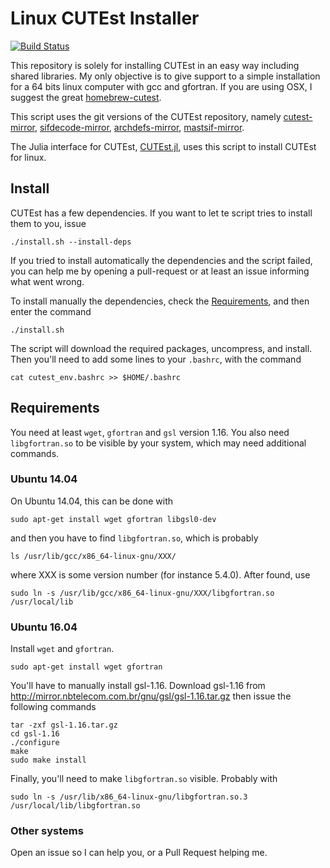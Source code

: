 # Linux CUTEst Installer

[![Build Status](https://travis-ci.org/abelsiqueira/linux-cutest.svg?branch=master)](https://travis-ci.org/abelsiqueira/linux-cutest)

This repository is solely for installing
CUTEst in an easy way including shared libraries.
My only objective is to give support to a simple installation for a
64 bits linux computer with gcc and gfortran.
If you are using OSX, I suggest the great
[homebrew-cutest](http://github.com/optimizers/homebrew-cutest).

This script uses the git versions of the CUTEst repository, namely
[cutest-mirror](http://github.com/optimizers/cutest-mirror),
[sifdecode-mirror](http://github.com/optimizers/sifdecode-mirror),
[archdefs-mirror](http://github.com/optimizers/archdefs-mirror),
[mastsif-mirror](http://gitlab.com/dpo/mastsif-mirror).

The Julia interface for CUTEst,
[CUTEst.jl](http://github.com/JuliaOptimizers/CUTEst.jl),
uses this script to install CUTEst for linux.

## Install

CUTEst has a few dependencies. If you want to let te script tries to install
them to you, issue

    ./install.sh --install-deps

If you tried to install automatically the dependencies and the script failed,
you can help me by opening a pull-request or at least an issue informing what
went wrong.

To install manually the dependencies, check the [Requirements](#requirements),
and then enter the command

    ./install.sh

The script will download the required packages, uncompress, and install.
Then you'll need to add some lines to your `.bashrc`, with the command

    cat cutest_env.bashrc >> $HOME/.bashrc

## Requirements

You need at least `wget`, `gfortran` and `gsl` version 1.16. You also need
`libgfortran.so` to be visible by your system, which may need additional
commands.

### Ubuntu 14.04

On Ubuntu 14.04, this can be done with
```
sudo apt-get install wget gfortran libgsl0-dev
```
and then you have to find `libgfortran.so`, which is probably
```
ls /usr/lib/gcc/x86_64-linux-gnu/XXX/
```
where XXX is some version number (for instance 5.4.0).
After found, use
```
sudo ln -s /usr/lib/gcc/x86_64-linux-gnu/XXX/libgfortran.so /usr/local/lib
```

### Ubuntu 16.04

Install `wget` and `gfortran`.
```
sudo apt-get install wget gfortran
```

You'll have to manually install gsl-1.16.
Download gsl-1.16 from http://mirror.nbtelecom.com.br/gnu/gsl/gsl-1.16.tar.gz
then issue the following commands
```
tar -zxf gsl-1.16.tar.gz
cd gsl-1.16
./configure
make
sudo make install
```
Finally, you'll need to make `libgfortran.so` visible. Probably with
```
sudo ln -s /usr/lib/x86_64-linux-gnu/libgfortran.so.3 /usr/local/lib/libgfortran.so
```

### Other systems

Open an issue so I can help you, or a Pull Request helping me.
